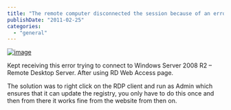 ```yaml
---
title: "The remote computer disconnected the session because of an error in the licensing protocol."
publishDate: "2011-02-25"
categories: 
  - "general"
---
```


[![image](http://ramberlinggeek.co.uk/wp-content/uploads/2011/02/image_thumb.png "image")](http://ramberlinggeek.co.uk/wp-content/uploads/2011/02/image.png)

Kept receiving this error trying to connect to Windows Server 2008 R2 – Remote Desktop Server. After using RD Web Access page.

The solution was to right click on the RDP client and run as Admin which ensures that it can update the registry, you only have to do this once and then from there it works fine from the website from then on.

